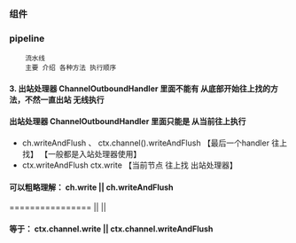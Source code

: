 ### 组件 

### pipeline
        流水线
        主要 介绍 各种方法 执行顺序
#### 3. 出站处理器 ChannelOutboundHandler 里面不能有 从底部开始往上找的方法，不然一直出站 无线执行
####    出站处理器 ChannelOutboundHandler 里面只能是 从当前往上执行
 *  ch.writeAndFlush  、 ctx.channel().writeAndFlush     【最后一个handler 往上找】      【一般都是入站处理器使用】
 *  ctx.writeAndFlush    ctx.write                       【当前节点 往上找 出站处理器】


#### 可以粗略理解：   ch.write        || ch.writeAndFlush
================     ||                        || 
####        等于： ctx.channel.write || ctx.channel.writeAndFlush  
